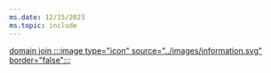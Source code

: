 ```yaml
---
ms.date: 12/15/2023
ms.topic: include
---
```


[domain join :::image type="icon" source="../images/information.svg" border="false":::](../../hello-how-it-works-technology.md)
